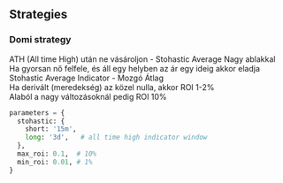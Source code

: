 ## Strategies

### Domi strategy
ATH (All time High) után ne vásároljon - Stohastic Average Nagy ablakkal  
Ha gyorsan nő felfele, és áll egy helyben az ár egy ideig akkor eladja  
Stohastic Average Indicator - Mozgó Átlag  
Ha derivált (meredekség) az közel nulla, akkor ROI 1-2%  
Alaból a nagy változásoknál pedig ROI 10%  

```python
parameters = {
  stohastic: {
    short: '15m',
    long: '3d',   # all time high indicator window
  },
  max_roi: 0.1,  # 10% 
  min_roi: 0.01, # 1% 
}
```